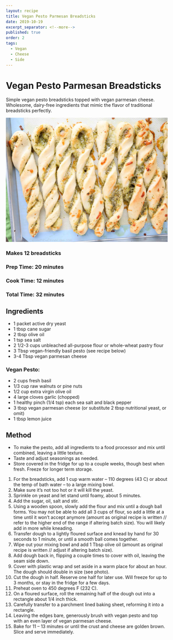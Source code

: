 ```yaml
---
layout: recipe
title: Vegan Pesto Parmesan Breadsticks
date: 2019-10-19
excerpt_separator: <!--more-->
published: true
order: 2
tags:
  - Vegan
  - Cheese
  - Side
---
```


# Vegan Pesto Parmesan Breadsticks
Simple vegan pesto breadsticks topped with vegan parmesan cheese. Wholesome, dairy-free ingredients that mimic the flavor of traditional breadsticks perfectly.

<!--more-->
[![Vegan Pesto Parmesan Breadsticks](/_uploads/newpestobreadstick.jpg)](/_uploads/newpestobreadstick.jpg)

### Makes 12 breadsticks
### Prep Time: 20 minutes
### Cook Time: 12 minutes
### Total Time: 32 minutes


## Ingredients
- 1 packet active dry yeast
- 1 tbsp cane sugar
- 2 tbsp olive oil
- 1 tsp sea salt
- 2 1/2-3 cups unbleached all-purpose flour or whole-wheat pastry flour
- 3 Tbsp vegan-friendly basil pesto (see recipe below)
- 3-4 Tbsp vegan parmesan cheese

### Vegan Pesto:
- 2 cups fresh basil
- 1/3 cup raw walnuts or pine nuts
- 1/2 cup extra virgin olive oil
- 4 large cloves garlic (chopped)
- 1 healthy pinch (1/4 tsp) each sea salt and black pepper
- 3 tbsp vegan parmesan cheese (or substitute 2 tbsp nutritional yeast, or omit)
- 1 tbsp lemon juice


## Method
- To make the pesto, add all ingredients to a food processor and mix until combined, leaving a little texture.
- Taste and adjust seasonings as needed.
- Store covered in the fridge for up to a couple weeks, though best when fresh. Freeze for longer term storage.

1. For the breadsticks, add 1 cup warm water – 110 degrees (43 C) or about the temp of bath water – to a large mixing bowl.
2. Make sure it’s not too hot or it will kill the yeast.
3. Sprinkle on yeast and let stand until foamy, about 5 minutes.
4. Add the sugar, oil, salt and stir.
5. Using a wooden spoon, slowly add the flour and mix until a dough ball forms. You may not be able to add all 3 cups of flour, so add a little at a time until it won’t accept anymore (amount as original recipe is written // refer to the higher end of the range if altering batch size). You will likely add in more while kneading.
6. Transfer dough to a lightly floured surface and knead by hand for 30 seconds to 1 minute, or until a smooth ball comes together.
7. Wipe out your mixing bowl and add 1 Tbsp olive oil (amount as original recipe is written // adjust if altering batch size).
8. Add dough back in, flipping a couple times to cover with oil, leaving the seam side down.
9. Cover with plastic wrap and set aside in a warm place for about an hour. The dough should double in size (see photo).
10. Cut the dough in half. Reserve one half for later use. Will freeze for up to 3 months, or stay in the fridge for a few days.
11. Preheat oven to 450 degrees F (232 C).
12. On a floured surface, roll the remaining half of the dough out into a rectangle about 1/4 inch thick.
13. Carefully transfer to a parchment lined baking sheet, reforming it into a rectangle.
14. Leaving the edges bare, generously brush with vegan pesto and top with an even layer of vegan parmesan cheese.
15. Bake for 11 – 13 minutes or until the crust and cheese are golden brown. Slice and serve immediately.
